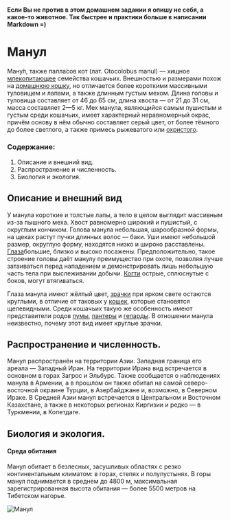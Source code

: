 #### Если Вы не против в этом домашнем задании я опишу не себя, а какое-то животное. Так быстрее и практики больше в написании Markdown =)


# Манул

Ману́л, также палла́сов кот (лат. Otocolobus manul) — хищное [млекопитающее](https://ru.wikipedia.org/wiki/%D0%9C%D0%BB%D0%B5%D0%BA%D0%BE%D0%BF%D0%B8%D1%82%D0%B0%D1%8E%D1%89%D0%B8%D0%B5) семейства кошачьих. Внешностью и размерами похож на [домашнюю кошку](https://ru.wikipedia.org/wiki/%D0%9A%D0%BE%D1%88%D0%BA%D0%B0), но отличается более короткими массивными туловищем и лапами, а также длинным густым мехом. Длина головы и туловища составляет от 46 до 65 см, длина хвоста — от 21 до 31 см, масса составляет 2—5 кг. Мех манула, являющийся самым пушистым и густым среди кошачьих, имеет характерный неравномерный окрас, причём основу в нём обычно составляет серый цвет, от более тёмного до более светлого, а также примесь рыжеватого или [охристого](https://ru.wikipedia.org/wiki/%D0%9E%D1%85%D1%80%D0%B0).

### Содержание:

1. Описание и внешний вид.
2. Распространение и численность.
3. Биология и экология.

## Описание и внешний вид

У манула короткие и толстые лапы, а тело в целом выглядит массивным из-за пышного меха. Хвост равномерно широкий и пушистый, с округлым кончиком. Голова манула небольшая, шарообразной формы, на щеках растут пучки длинных волос — баки. Уши имеют небольшой размер, округлую форму, находятся низко и широко расставлены. [Глаза](https://ru.wikipedia.org/wiki/%D0%93%D0%BB%D0%B0%D0%B7)большие, близко и высоко посажены. Предположительно, такое строение головы даёт манулу преимущество при охоте, позволяя лучше затаиваться перед нападением и демонстрировать лишь небольшую часть тела при выслеживании добычи. [Когти](https://ru.wikipedia.org/wiki/%D0%9A%D0%BE%D0%B3%D0%BE%D1%82%D1%8C) острые, сплюснутые с боков, могут втягиваться.

Глаза манула имеют жёлтый цвет, [зрачки](https://ru.wikipedia.org/wiki/%D0%97%D1%80%D0%B0%D1%87%D0%BE%D0%BA) при ярком свете остаются круглыми, в отличие от таковых у [кошек](https://ru.wikipedia.org/wiki/%D0%9A%D0%BE%D1%88%D0%BA%D0%B8_(%D1%80%D0%BE%D0%B4)), которые становятся щелевидными. Среди кошачьих такую же особенность имеют представители родов [пумы](https://ru.wikipedia.org/wiki/%D0%9F%D1%83%D0%BC%D1%8B), [пантеры](https://ru.wikipedia.org/wiki/%D0%9F%D0%B0%D0%BD%D1%82%D0%B5%D1%80%D1%8B) и [гепарды](https://ru.wikipedia.org/wiki/%D0%93%D0%B5%D0%BF%D0%B0%D1%80%D0%B4%D1%8B). В отношении манула неизвестно, почему этот вид имеет круглые зрачки.

## Распространение и численность.

Манул распространён на территории Азии. Западная граница его ареала — Западный Иран. На территории Ирана вид встречается в основном в горах Загрос и Эльбурс. Также сообщается о наблюдениях манула в Армении, а в прошлом он также обитал на самой северо-восточной окраине Турции, в Азербайджане и, возможно, в Северном Ираке. В Средней Азии манул встречается в Центральном и Восточном Казахстане, а также в некоторых регионах Киргизии и редко — в Туркмении, в Копетдаге. 

## Биология и экология.

#### Среда обитания

Манул обитает в безлесных, засушливых областях с резко континентальным климатом: в горах, степях и полупустынях. В горы манул поднимается в среднем до 4800 м, максимальная зарегистрированная высота обитания — более 5500 метров на Тибетском нагорье.

![Манул](https://upload.wikimedia.org/wikipedia/commons/9/92/Manul1a.jpg)

